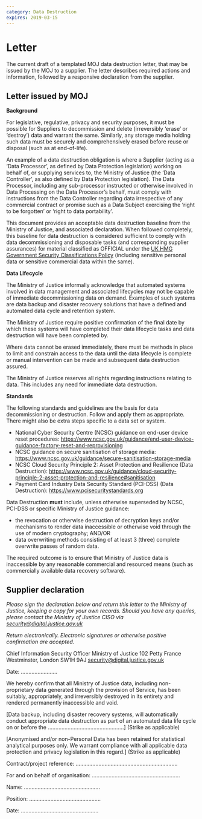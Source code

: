 ```yaml
---
category: Data Destruction
expires: 2019-03-15
---
```

# Letter

The current draft of a templated MOJ data destruction letter, that may be issued by the MOJ to a supplier. The letter describes required actions and information, followed by a responsive declaration from the supplier.

## Letter issued by MOJ

**Background**

For legislative, regulative, privacy and security purposes, it must be possible for Suppliers to decommission and delete (irreversibly ‘erase’ or ‘destroy’) data and warrant the same. Similarly, any storage media holding such data must be securely and comprehensively erased before reuse or disposal (such as at end-of-life).

An example of a data destruction obligation is where a Supplier (acting as a ‘Data Processor’, as defined by Data Protection legislation) working on behalf of, or supplying services to, the Ministry of Justice (the ‘Data Controller’, as also defined by Data Protection legislation). The Data Processor, including any sub-processor instructed or otherwise involved in Data Processing on the Data Processor’s behalf, must comply with instructions from the Data Controller regarding data irrespective of any commercial contract or promise such as a Data Subject exercising the ‘right to be forgotten’ or ‘right to data portability’.

This document provides an acceptable data destruction baseline from the Ministry of Justice, and associated declaration. When followed completely, this baseline for data destruction is considered sufficient to comply with data decommissioning and disposable tasks (and corresponding supplier assurances) for material classified as OFFICIAL under the [UK HMG Government Security Classifications Policy](https://www.gov.uk/government/publications/government-security-classifications) (including sensitive personal data or sensitive commercial data within the same).

**Data Lifecycle**

The Ministry of Justice informally acknowledge that automated systems involved in data management and associated lifecycles may not be capable of immediate decommissioning data on demand. Examples of such systems are data backup and disaster recovery solutions that have a defined and automated data cycle and retention system.

The Ministry of Justice require positive confirmation of the final date by which these systems will have completed their data lifecycle tasks and data destruction will have been completed by.

Where data cannot be erased immediately, there must be methods in place to limit and constrain access to the data until the data lifecycle is complete or manual intervention can be made and subsequent data destruction assured.

The Ministry of Justice reserves all rights regarding instructions relating to data. This includes any need for immediate data destruction.

**Standards**

The following standards and guidelines are the basis for data decommissioning or destruction. Follow and apply them as appropriate. There might also be extra steps specific to a data set or system.

- National Cyber Security Centre (NCSC) guidance on end-user device reset procedures: https://www.ncsc.gov.uk/guidance/end-user-device-guidance-factory-reset-and-reprovisioning
- NCSC guidance on secure sanitisation of storage media: https://www.ncsc.gov.uk/guidance/secure-sanitisation-storage-media
- NCSC Cloud Security Principle 2: Asset Protection and Resilience (Data Destruction): https://www.ncsc.gov.uk/guidance/cloud-security-principle-2-asset-protection-and-resilience#sanitisation
- Payment Card Industry Data Security Standard (PCI-DSS) (Data Destruction): https://www.pcisecuritystandards.org

Data Destruction **must** include, unless otherwise superseded by NCSC, PCI-DSS or specific Ministry of Justice guidance:

- the revocation or otherwise destruction of decryption keys and/or mechanisms to render data inaccessible or otherwise void through the use of modern cryptography;
  AND/OR
- data overwriting methods consisting of at least 3 (three) complete overwrite passes of random data.

The required outcome is to ensure that Ministry of Justice data is inaccessible by any reasonable commercial and resourced means (such as commercially available data recovery software).

## Supplier declaration

*Please sign the declaration below and return this letter to the Ministry of Justice, keeping a copy for your own records. Should you have any queries, please contact the Ministry of Justice CISO via security@digital.justice.gov.uk*

*Return electronically. Electronic signatures or otherwise positive confirmation are accepted.*

Chief Information Security Officer
Ministry of Justice
102 Petty France
Westminster,
London
SW1H 9AJ
security@digital.justice.gov.uk

Date: ……………………

We hereby confirm that all Ministry of Justice data, including non-proprietary data generated through the provision of Service, has been suitably, appropriately, and irreversibly destroyed in its entirety and rendered permanently inaccessible and void.

[Data backup, including disaster recovery systems, will automatically conduct appropriate data destruction as part of an automated data life cycle on or before the …………………………………………..] (Strike as applicable)

[Anonymised and/or non-Personal Data has been retained for statistical analytical purposes only. We warrant compliance with all applicable data protection and privacy legislation in this regard.] (Strike as applicable)

Contract/project reference: ………………………………………………………….

For and on behalf of organisation: ………………………………………………….

Name: …………………………………………..

Position: ………………………………………..

Date: ……………………………………………